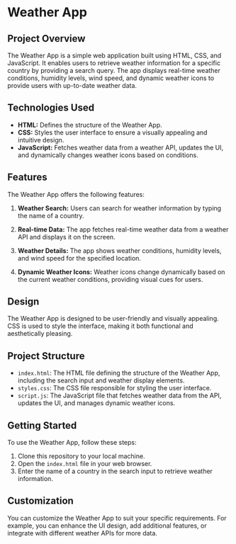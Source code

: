 # Weather App

## Project Overview
The Weather App is a simple web application built using HTML, CSS, and JavaScript. It enables users to retrieve weather information for a specific country by providing a search query. The app displays real-time weather conditions, humidity levels, wind speed, and dynamic weather icons to provide users with up-to-date weather data.

## Technologies Used
- **HTML:** Defines the structure of the Weather App.
- **CSS:** Styles the user interface to ensure a visually appealing and intuitive design.
- **JavaScript:** Fetches weather data from a weather API, updates the UI, and dynamically changes weather icons based on conditions.

## Features
The Weather App offers the following features:

1. **Weather Search:** Users can search for weather information by typing the name of a country.

2. **Real-time Data:** The app fetches real-time weather data from a weather API and displays it on the screen.

3. **Weather Details:** The app shows weather conditions, humidity levels, and wind speed for the specified location.

4. **Dynamic Weather Icons:** Weather icons change dynamically based on the current weather conditions, providing visual cues for users.

## Design
The Weather App is designed to be user-friendly and visually appealing. CSS is used to style the interface, making it both functional and aesthetically pleasing.

## Project Structure
- `index.html`: The HTML file defining the structure of the Weather App, including the search input and weather display elements.
- `styles.css`: The CSS file responsible for styling the user interface.
- `script.js`: The JavaScript file that fetches weather data from the API, updates the UI, and manages dynamic weather icons.

## Getting Started
To use the Weather App, follow these steps:

1. Clone this repository to your local machine.
2. Open the `index.html` file in your web browser.
3. Enter the name of a country in the search input to retrieve weather information.

## Customization
You can customize the Weather App to suit your specific requirements. For example, you can enhance the UI design, add additional features, or integrate with different weather APIs for more data.
